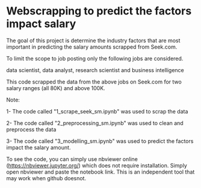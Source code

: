 # Webscrapping to predict the factors impact salary

The goal of this project is determine the industry factors that are most important in predicting the salary amounts scrapped from Seek.com.

To limit the scope to job posting only the following jobs are considered. 

data scientist, data analyst, research scientist and business intelligence

This code scrapped the data from the above jobs on Seek.com for two salary ranges (all 80K) and above 100K.

Note:

1- The code called "1_scrape_seek_sm.ipynb" was used to scrap the data

2- The code called "2_preprocessing_sm.ipynb" was used to clean and preprocess the data

3- The code called "3_modelling_sm.ipynb" was used to predict the factors impact the salary amount.

To see the code, you can simply use nbviewer online (https://nbviewer.jupyter.org/) which does not require installation. Simply open nbviewer and paste the notebook link. This is an independent tool that may work when github doesnot.
